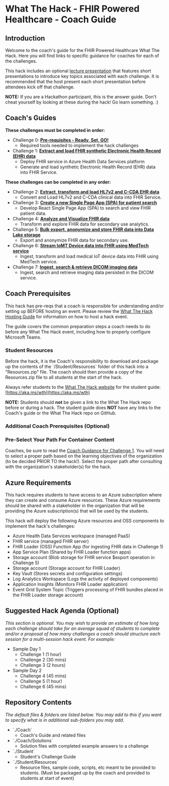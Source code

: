 # What The Hack - FHIR Powered Healthcare - Coach Guide

## Introduction

Welcome to the coach's guide for the FHIR Powered Healthcare What The Hack. Here you will find links to specific guidance for coaches for each of the challenges.

This hack includes an optional [lecture presentation](Lectures.pptx) that features short presentations to introduce key topics associated with each challenge. It is recommended that the host present each short presentation before attendees kick off that challenge.

**NOTE:** If you are a Hackathon participant, this is the answer guide. Don't cheat yourself by looking at these during the hack! Go learn something. :)

## Coach's Guides

**These challenges must be completed in order:**
- Challenge 0: **[Pre-requisites - Ready, Set, GO!](Student/Challenge00.md)**
    - Required tools needed to implement the hack challenges
- Challenge 1: **[Extract and load FHIR synthetic Electronic Health Record (EHR) data](Student/Challenge01.md)**
    - Deploy FHIR service in Azure Health Data Services platform
    - Generate and load synthetic Electronic Health Record (EHR) data into FHIR Service.

**These challenges can be completed in any order:**
- Challenge 2: **[Extract, transform and load HL7v2 and C-CDA EHR data](Student/Challenge02.md)**
    - Convert and Load HL7v2 and C-CDA clinical data into FHIR Service.
- Challenge 3: **[Create a new Single Page App (SPA) for patient search](Student/Challenge03.md)**
    - Develop React Single Page App (SPA) to search and view FHIR patient data.
- Challenge 4: **[Analyze and Visualize FHIR data](Student/Challenge04.md)**
    - Transform and explore FHIR data for secondary use analytics.
- Challenge 5: **[Bulk export, anonymize and store FHIR data into Data Lake storage](Student/Challenge05.md)**
    - Export and anonymize FHIR data for secondary use.
- Challenge 6: **[Stream IoMT Device data into FHIR using MedTech service](Student/Challenge06.md)**
    - Ingest, transform and load medical IoT device data into FHIR using MedTech service.
- Challenge 7: **[ Ingest, search & retrieve DICOM imaging data](Student/Challenge07.md)**
    - Ingest, search and retrieve imaging data persisted in the DICOM service.

## Coach Prerequisites

This hack has pre-reqs that a coach is responsible for understanding and/or setting up BEFORE hosting an event. Please review the [What The Hack Hosting Guide](https://aka.ms/wthhost) for information on how to host a hack event.

The guide covers the common preparation steps a coach needs to do before any What The Hack event, including how to properly configure Microsoft Teams.

### Student Resources

Before the hack, it is the Coach's responsibility to download and package up the contents of the \`/Student/Resources\` folder of this hack into a "Resources.zip" file. The coach should then provide a copy of the Resources.zip file to all students at the start of the hack.

Always refer students to the [What The Hack website](https://aka.ms/wth) for the student guide: [https://aka.ms/wth](https://aka.ms/wth)

**NOTE:** Students should **not** be given a link to the What The Hack repo before or during a hack. The student guide does **NOT** have any links to the Coach's guide or the What The Hack repo on GitHub.

### Additional Coach Prerequisites (Optional)

### Pre-Select Your Path For Container Content
Coaches, be sure to read the [Coach Guidance for Challenge 1](./Solution-01.md). You will need to select a proper path based on the learning objectives of the organization (to be decided PRIOR TO the hack!).  Select the proper path after consulting with the organization's stakeholder(s) for the hack.

## Azure Requirements

This hack requires students to have access to an Azure subscription where they can create and consume Azure resources. These Azure requirements should be shared with a stakeholder in the organization that will be providing the Azure subscription(s) that will be used by the students.

This hack will deploy the following Azure resources and OSS components to implement the hack's challenges:
- Azure Health Data Services workspace (managed PaaS)
- FHIR service	(managed FHIR server)
- FHIR Loader (OSS) Function App (for ingesting FHIR data in Challenge 1)
- App Service Plan (Shared by FHIR Loader function apps)
- Storage account (Blob storage for FHIR service $export operation in Challenge 5)
- Storage account (Storage account for FHIR Loader)
- Key Vault (Stores secrets and configuration settings)
- Log Analytics Workspace (Logs the activity of deployed components)
- Application Insights (Monitors FHIR Loader application)
- Event Grid System Topic (Triggers processing of FHIR bundles placed in the FHIR Loader storage account)

## Suggested Hack Agenda (Optional)

_This section is optional. You may wish to provide an estimate of how long each challenge should take for an average squad of students to complete and/or a proposal of how many challenges a coach should structure each session for a multi-session hack event. For example:_

- Sample Day 1
  - Challenge 1 (1 hour)
  - Challenge 2 (30 mins)
  - Challenge 3 (2 hours)
- Sample Day 2
  - Challenge 4 (45 mins)
  - Challenge 5 (1 hour)
  - Challenge 6 (45 mins)

## Repository Contents

_The default files & folders are listed below. You may add to this if you want to specify what is in additional sub-folders you may add._

- \`./Coach\`
  - Coach's Guide and related files
- \`./Coach/Solutions\`
  - Solution files with completed example answers to a challenge
- \`./Student\`
  - Student's Challenge Guide
- \`./Student/Resources\`
  - Resource files, sample code, scripts, etc meant to be provided to students. (Must be packaged up by the coach and provided to students at start of event)
